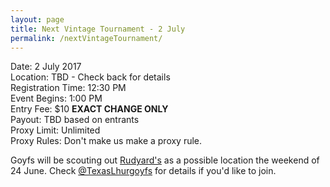 ```yaml
---
layout: page
title: Next Vintage Tournament - 2 July
permalink: /nextVintageTournament/
---
```


Date: 2 July 2017  
Location: TBD - Check back for details  
Registration Time: 12:30 PM  
Event Begins: 1:00 PM  
Entry Fee: $10 **EXACT CHANGE ONLY**  
Payout: TBD based on entrants  
Proxy Limit: Unlimited  
Proxy Rules: Don't make us make a proxy rule.  

Goyfs will be scouting out [Rudyard's](http://www.rudyardspub.com/wordpress/) as a possible location the weekend of 24 June. Check [@TexasLhurgoyfs](https://twitter.com/texaslhurgoyfs) for details if you'd like to join.